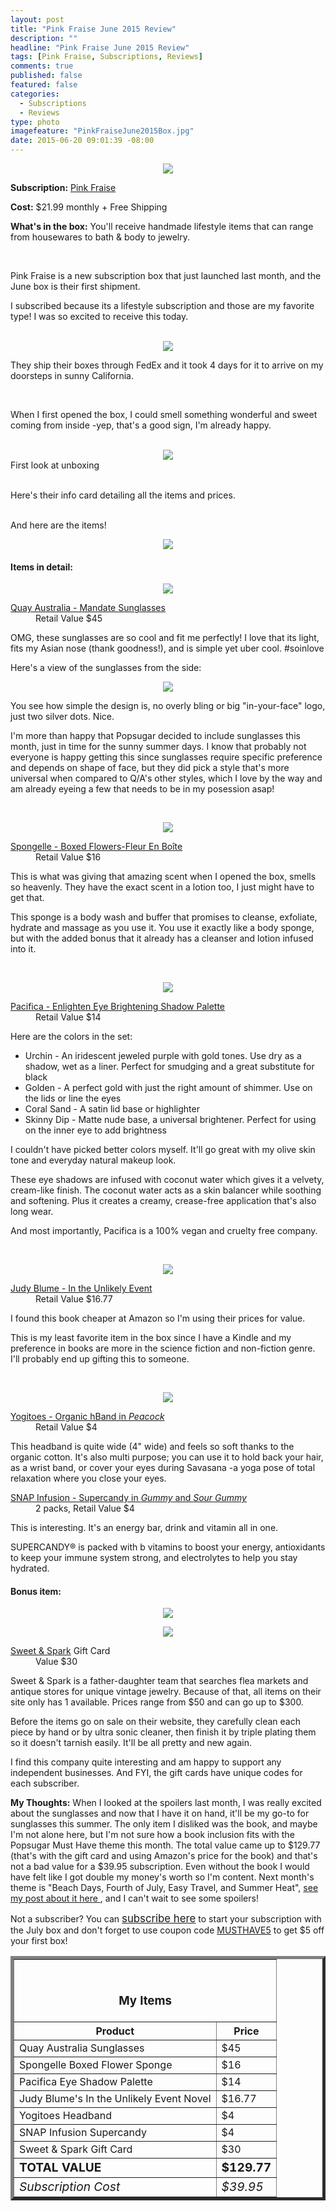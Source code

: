 ```yaml
---
layout: post
title: "Pink Fraise June 2015 Review"
description: ""
headline: "Pink Fraise June 2015 Review"
tags: [Pink Fraise, Subscriptions, Reviews]
comments: true
published: false
featured: false
categories: 
  - Subscriptions
  - Reviews
type: photo
imagefeature: "PinkFraiseJune2015Box.jpg"
date: 2015-06-20 09:01:39 -08:00
---
```


<center><img src='/images/PopsugarJune2015Box.jpg'></center>
<p><b>Subscription:</b> <a href="https://pinkfraise.cratejoy.com" target="_blank">Pink Fraise</a></p>
<p><b>Cost:</b> $21.99 monthly + Free Shipping</p>
<p><b>What's in the box:</b> You'll receive handmade lifestyle items that can range from housewares to bath & body to jewelry.</p>
<br>

<p>Pink Fraise is a new subscription box that just launched last month, and the June box is their first shipment.</p>

<p>I subscribed because its a lifestyle subscription and those are my favorite type! I was so excited to receive this today.</p>
<br>

<center><img src='/images/PinkFraiseJune2015Box.jpg'></center>
<p>They ship their boxes through FedEx and it took 4 days for it to arrive on my doorsteps in sunny California.</p>
<br>

<p>When I first opened the box, I could smell something wonderful and sweet coming from inside -yep, that's a good sign, I'm already happy.</p>
<br>

<center><img src='/images/PinkFraiseJune2015OpenBox.jpg'></center>
<figcaption>First look at unboxing</figcaption>
<br>

<p>Here's their info card detailing all the items and prices.</p>
<br>

<DT>And here are the items!</DT>
<p><center><img src='/images/PinkFraiseJune2015Items.jpg'></center></p>

<H4>Items in detail:</H4>

<p><center><img src='/images/PinkFraiseJune2015Items.jpg'></center></p>

<DL>
<DT><a href="http://www.quayaustralia.com/us/shop/116-day-breaker.html" target="_blank">Quay Australia - Mandate Sunglasses</a></DT>
<DD>Retail Value $45</DD>
</DL>

<p>OMG, these sunglasses are so cool and fit me perfectly! I love that its light, fits my Asian nose (thank goodness!), and is simple yet uber cool. #soinlove</p>

<p>Here's a view of the sunglasses from the side:</p>
<p><center><img src='/images/PinkFraiseJune2015Items.jpg'></center></p>

<p>You see how simple the design is, no overly bling or big "in-your-face" logo, just two silver dots. Nice.</p>

<p>I'm more than happy that Popsugar decided to include sunglasses this month, just in time for the sunny summer days. I know that probably not everyone is happy getting this since sunglasses require specific preference and depends on shape of face, but they did pick a style that's more universal when compared to Q/A's other styles, which I love by the way and am already eyeing a few that needs to be in my posession asap!</p>
<br>

<p><center><img src='/images/PinkFraiseJune2015Items.jpg'></center></p>

<DL>
<DT><a href="http://spongelle.com/collections/spongelle/products/fleur-en-boite-boxed-flowers" target="_blank">Spongelle - Boxed Flowers-Fleur En Boîte</a></DT>
<DD>Retail Value $16</DD>
</DL>

<p>This is what was giving that amazing scent when I opened the box, smells so heavenly. They have the exact scent in a lotion too, I just might have to get that.</p>

<p>This sponge is a body wash and buffer that promises to cleanse, exfoliate, hydrate and massage as you use it. You use it exactly like a body sponge, but with the added bonus that it already has a cleanser and lotion infused into it.</p>
<br>

<p><center><img src='/images/PinkFraiseJune2015Items.jpg'></center></p>

<DL>
<DT><a href="http://www.pacificabeauty.com/makeup/eyes/enlighten-eye-brightening-shadow-palette?id=422" target="_blank">Pacifica - Enlighten Eye Brightening Shadow Palette</a></DT>
<DD>Retail Value $14</DD>
</DL>

<p>Here are the colors in the set:
<ul>
<li>Urchin - An iridescent jeweled purple with gold tones.  Use dry as a shadow, wet as a liner.  Perfect for smudging and a great substitute for black</li>
<li>Golden - A perfect gold with just the right amount of shimmer.  Use on the lids or line the eyes</li>
<li>Coral Sand - A satin lid base or highlighter</li>
<li>Skinny Dip - Matte nude base, a universal brightener.  Perfect for using on the inner eye to add brightness</li>
</ul>
</p>

<p>I couldn't have picked better colors myself. It'll go great with my olive skin tone and everyday natural makeup look.</p>

<p>These eye shadows are infused with coconut water which gives it a velvety, cream-like finish. The coconut water acts as a skin balancer while soothing and softening. Plus it creates a creamy, crease-free application that's also long wear.</p>

<p>And most importantly, Pacifica is a 100% vegan and cruelty free company. <i class="icon-thumbs-up"></i></p>
<br>

<p><center><img src='/images/PopsugarJune2015Book.jpg'></center></p>
<DL>
<DT><a href="http://www.amazon.com/In-Unlikely-Event-Judy-Blume/dp/1101875046" target="_blank">Judy Blume - In the Unlikely Event</a></DT>
<DD>Retail Value $16.77</DD>
</DL>

<p>I found this book cheaper at Amazon so I'm using their prices for value.</p>

<p>This is my least favorite item in the box since I have a Kindle and my preference in books are more in the science fiction and non-fiction genre. I'll probably end up gifting this to someone.</p>
<br>

<p><center><img src='/images/PopsugarJune2015HairbandCandy.jpg'></center></p>

<DL>
<DT><a href="http://yogitoes.com/hband-headbands/hband-organic/peacock-organic-hband" target="_blank">Yogitoes - Organic hBand in <i>Peacock</i></a></DT>
<DD>Retail Value $4</DD>
</DL>

<p>This headband is quite wide (4" wide) and feels so soft thanks to the organic cotton. It's also multi purpose; you can use it to hold back your hair, as a wrist band, or cover your eyes during Savasana -a yoga pose of total relaxation where you close your eyes.</p>

<DL>
<DT><a href="https://www.snapsupercandy.com/supercandy/" target="_blank">SNAP Infusion - Supercandy in <i>Gummy</i> and <i>Sour Gummy</i></a></DT>
<DD>2 packs, Retail Value $4</DD>
</DL>

<p>This is interesting. It's an energy bar, drink and vitamin all in one.</p>

<quote>SUPERCANDY® is packed with b vitamins to boost your energy, antioxidants to keep your immune system strong, and electrolytes to help you stay hydrated.</quote>

<H4><i class="icon-gift"></i> Bonus item:</H4>

<p><center><img src='/images/PopsugarJune2015GiftCard.jpg'></center></p>
<p><center><img src='/images/PopsugarJune2015GiftCard2.jpg'></center></p>

<DL>
<DT><a href="http://www.sweetandspark.com" target="_blank">Sweet & Spark</a> Gift Card</DT>
<DD>Value $30</DD>
</DL>

<p>Sweet & Spark is a father-daughter team that searches flea markets and antique stores for unique vintage jewelry. Because of that, all items on their site only has 1 available. Prices range from $50 and can go up to $300.</p>

<p>Before the items go on sale on their website, they carefully clean each piece by hand or by ultra sonic cleaner, then finish it by triple plating them so it doesn't tarnish easily. It'll be all pretty and new again.</p>

<p>I find this company quite interesting and am happy to support any independent businesses. And FYI, the gift cards have unique codes for each subscriber.</p> 

<p><i class="icon-exclamation-sign"></i><b> My Thoughts:</b> When I looked at the spoilers last month, I was really excited about the sunglasses and now that I have it on hand, it'll be my go-to for sunglasses this summer. The only item I disliked was the book, and maybe I'm not alone here, but I'm not sure how a book inclusion fits with the Popsugar Must Have theme this month. The total value came up to $129.77 (that's with the gift card and using Amazon's price for the book) and that's not a bad value for a $39.95 subscription. Even without the book I would have felt like I got double my money's worth so I'm content. Next month's theme is "Beach Days, Fourth of July, Easy Travel, and Summer Heat", <a href="http://whatsupmailbox.com/subscriptions/Popsugar-Must-Have-July-2015-Spoiler-Theme/" targe="_blank"> see my post about it here </a>, and I can't wait to see some spoilers!</p>

<p>Not a subscriber? You can <a href="http://popsugar-must-have.evyy.net/c/164125/137737/2706" target="_blank"><big>subscribe here</big></a> to start your subscription with the July box and don't forget to use coupon code <a href="http://popsugar-must-have.evyy.net/c/164125/137737/2706" target="_blank">MUSTHAVE5</a> to get $5 off your first box!</p>

<TABLE  BORDER="5">
   <TR>
      <TH COLSPAN="2">
         <H3><BR><center>My Items</center></H3>
      </TH>
   </TR>
      <TH>Product</TH>
      <TH>Price</TH>
  <TR>
      <TD>Quay Australia Sunglasses</TD>
      <TD>$45</TD>
   </TR>
   <TR>
      <TD>Spongelle Boxed Flower Sponge</TD>
      <TD>$16</TD>
   </TR>
    <TR>
      <TD>Pacifica Eye Shadow Palette</TD>
      <TD>$14</TD>
   </TR>
    <TR>
      <TD>Judy Blume's In the Unlikely Event Novel</TD>
      <TD>$16.77</TD>
   </TR>
    <TR>
      <TD>Yogitoes Headband</TD>
      <TD>$4</TD>
   </TR>
   <TR>
      <TD>SNAP Infusion Supercandy</TD>
      <TD>$4</TD>
   </TR>
   <TR>
      <TD>Sweet & Spark Gift Card</TD>
      <TD>$30</TD>
   </TR>
   <TR>
      <TD><b><big>TOTAL VALUE</big></b></TD>
      <TD><b><big>$129.77</big></b></TD>
   </TR>
   <TR>
      <TD><i><big>Subscription Cost</big></i></TD>
      <TD><i><big>$39.95</big></i></TD>
   </TR>
</TABLE>
